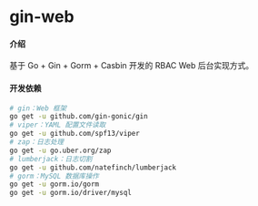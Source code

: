 # gin-web

#### 介绍
基于 Go + Gin + Gorm + Casbin 开发的 RBAC Web 后台实现方式。


#### 开发依赖

```bash
# gin：Web 框架
go get -u github.com/gin-gonic/gin
# viper：YAML 配置文件读取
go get -u github.com/spf13/viper
# zap：日志处理
go get -u go.uber.org/zap
# lumberjack：日志切割
go get -u github.com/natefinch/lumberjack 
# gorm：MySQL 数据库操作
go get -u gorm.io/gorm
go get -u gorm.io/driver/mysql
```
